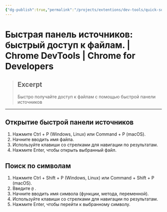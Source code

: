 ```yaml
---
{"dg-publish":true,"permalink":"/projects/extentions/dev-tools/quick-source-panel/"}
---
```



# Быстрая панель источников: быстрый доступ к файлам.  |  Chrome DevTools  |  Chrome for Developers

> ## Excerpt
> Быстро получайте доступ к файлам с помощью быстрой панели источников

---

## Открытие быстрой панели источников

1.  Нажмите Ctrl + P (Windows, Linux) или Command + P (macOS).
2.  Начните вводить имя файла.
3.  Используйте клавиши со стрелками для навигации по результатам.
4.  Нажмите Enter, чтобы открыть выбранный файл.

## Поиск по символам

1.  Нажмите Ctrl + Shift + P (Windows, Linux) или Command + Shift + P (macOS).
2.  Введите `@` .
3.  Начните вводить имя символа (функции, метода, переменной).
4.  Используйте клавиши со стрелками для навигации по результатам.
5.  Нажмите Enter, чтобы перейти к выбранному символу. 